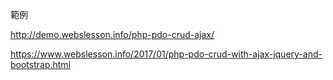 範例

http://demo.webslesson.info/php-pdo-crud-ajax/


https://www.webslesson.info/2017/01/php-pdo-crud-with-ajax-jquery-and-bootstrap.html